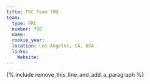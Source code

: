 ```yaml
---
title: FRC Team 700
team:
  type: FRC
  number: 700
  name:
  rookie_year:
  location: Los Angeles, CA, USA
  links:
    Website:
---
```


{% include remove_this_line_and_add_a_paragraph %}